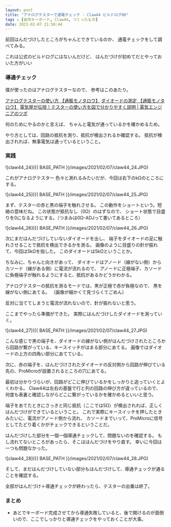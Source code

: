 ```yaml
---
layout: post
title: "アナログテスターで通電チェック - Claw44 ビルドログ06"
tags : [自作キーボード, Claw44, つくったもの]
date: 2021-02-07 21:50:44
---
```


前回はんだづけしたところがちゃんとできているのか、
通電チェックをして調べてみる。

これは公式のビルドログにはないんだけど、
はんだづけが初めてだとやっておいた方がいい




### 導通チェック


僕が使ったのはアナログテスターなので、
参考はこのあたり。

[アナログテスターの使い方 【通販モノタロウ】](https://www.monotaro.com/s/pages/readingseries/denki_0302/)
[ダイオードの測定 【通販モノタロウ】](https://www.monotaro.com/s/pages/readingseries/testerkiso_0309/)
[電気屋が伝授！テスターの使い方を図で分かりやすく説明 | 電気エンジニアのツボ](https://shimatake-web.com/tester/#i-15)


何のためにやるのかと言えば、
ちゃんと電気が通っているかを確かめるため。

やり方としては、回路の抵抗を測り、抵抗が検出されるか確認する。
抵抗が検出されれば、無事電気は通っているということ。



### 実践

![claw44_24]({{ BASE_PATH }}/images/2021/02/07/claw44_24.JPG)

これがアナログテスター
色々と測れるみたいだが、今回は右下のkΩのところにする。


![claw44_25]({{ BASE_PATH }}/images/2021/02/07/claw44_25.JPG)

まず、テスターの赤と黒の端子を触れさせる。
この動作をショートという。短絡の意味だね。
この状態が抵抗なし（0Ω）のはずなので、
ショート状態で目盛りを0になるようにする。（つまみは0Ω-ADJって書いてあるところ）



![claw44_26]({{ BASE_PATH }}/images/2021/02/07/claw44_26.JPG)

次にまだはんだづけしていないダイオードを出し、
端子をダイオードの足に触れさせることで抵抗を検出できるかを測る。
画像のように目盛りの針が振れて、今回は5kΩを指した。
このダイオードは5kΩということか。

ちなみに、ちゃんと向きがあって、
ダイオードはアノード（線がない側）からカソード（線がある側）に電流が流れるので、
アノードに正極端子、カソードに負極端子が触れるようにすると、抵抗があるかどうかわかる。

アナログテスターの抵抗を測るモードでは、黒が正極で赤が負極なので、
黒を線がない側にあてる。
（画像が細かくて見づらくてごめん）

反対に当ててしまうと電流が流れないので、針が振れないと思う。


ここまでやったら準備ができた。
実際にはんだづけしたダイオードを測っていく。


![claw44_27]({{ BASE_PATH }}/images/2021/02/07/claw44_27.JPG)

こんな感じで黒の端子を、ダイオードの線がない側がはんだづけされたところから回路が繋がっている、キースイッチがはまる部分にあてる。
画像ではダイオードの上方の四角い部分にあてている。

次に、赤の端子を、はんだづけされたダイオードの反対側から回路が伸びている先の、ProMicroが設置されるところの穴にあてる。

最初は分かりづらいが、回路がどこに伸びているかをしっかりと追っていくとよくわかる。
Claw44は左右の基盤で行と列の回路の伸び方が違っているので、
何度も表裏と確認しながらどこに繋がっているかを確かめるといいと思う。

端子をあてたときにさっきと同じ抵抗（ここでは5Ω）が検出されれば、正しくはんだづけができているということ。
これで実際にキースイッチを押したときみたいに、電流がアノード側から流れ、
カソードまでいって、ProMicroに信号としてたどり着くかがチェックできるということだ。


はんだづけした部分を一個一個導通チェックして、問題ないのを確認する。
もし流れてないところがあったら、そこははんだづけをやり直す。
幸いに今回は一つも問題なかった。


![claw44_28]({{ BASE_PATH }}/images/2021/02/07/claw44_28.JPG)


そして、まだはんだづけしていない部分もはんだづけして、導通チェックが通ることを確認する。

全部がはんだづけ＋導通チェックが終わったら、テスターの出番は終了。





### まとめ


* あとでキーボード完成させてから導通失敗していると、後で開けるのが面倒いので、ここでしっかりと導通チェックをやっておくことが大事。







